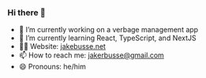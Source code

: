 ### Hi there 👋

<!--
**jakebusse/jakebusse** is a ✨ _special_ ✨ repository because its `README.md` (this file) appears on your GitHub profile.

Here are some ideas to get you started:

- 👯 I’m looking to collaborate on ...
- 🤔 I’m looking for help with ...
- 💬 Ask me about ...
- ⚡ Fun fact: ...
- 🌱 I’m currently learning ...
-->

- 🔭 I’m currently working on a verbage management app
- 🌱 I’m currently learning React, TypeScript, and NextJS
- 👨‍💻 Website: <a href="https://www.jakebusse.net" target="_blank">jakebusse.net</a>
- 📫 How to reach me: <a href="mailto:jakerbusse@gmail.com">jakerbusse@gmail.com</a>
- 😄 Pronouns: he/him
